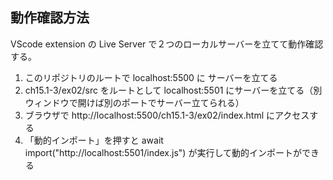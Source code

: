 ## 動作確認方法

VScode extension の Live Server で２つのローカルサーバーを立てて動作確認する。

1. このリポジトリのルートで localhost:5500 に サーバーを立てる
2. ch15.1-3/ex02/src をルートとして localhost:5501 にサーバーを立てる（別ウィンドウで開けば別のポートでサーバー立てられる）
3. ブラウザで http://localhost:5500/ch15.1-3/ex02/index.html にアクセスする
4. 「動的インポート」を押すと await import("http://localhost:5501/index.js") が実行して動的インポートができる
